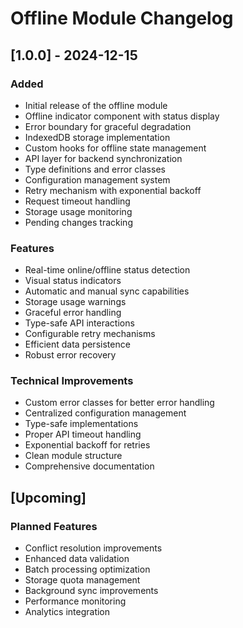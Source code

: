 # Offline Module Changelog

## [1.0.0] - 2024-12-15

### Added
- Initial release of the offline module
- Offline indicator component with status display
- Error boundary for graceful degradation
- IndexedDB storage implementation
- Custom hooks for offline state management
- API layer for backend synchronization
- Type definitions and error classes
- Configuration management system
- Retry mechanism with exponential backoff
- Request timeout handling
- Storage usage monitoring
- Pending changes tracking

### Features
- Real-time online/offline status detection
- Visual status indicators
- Automatic and manual sync capabilities
- Storage usage warnings
- Graceful error handling
- Type-safe API interactions
- Configurable retry mechanisms
- Efficient data persistence
- Robust error recovery

### Technical Improvements
- Custom error classes for better error handling
- Centralized configuration management
- Type-safe implementations
- Proper API timeout handling
- Exponential backoff for retries
- Clean module structure
- Comprehensive documentation

## [Upcoming]

### Planned Features
- Conflict resolution improvements
- Enhanced data validation
- Batch processing optimization
- Storage quota management
- Background sync improvements
- Performance monitoring
- Analytics integration
